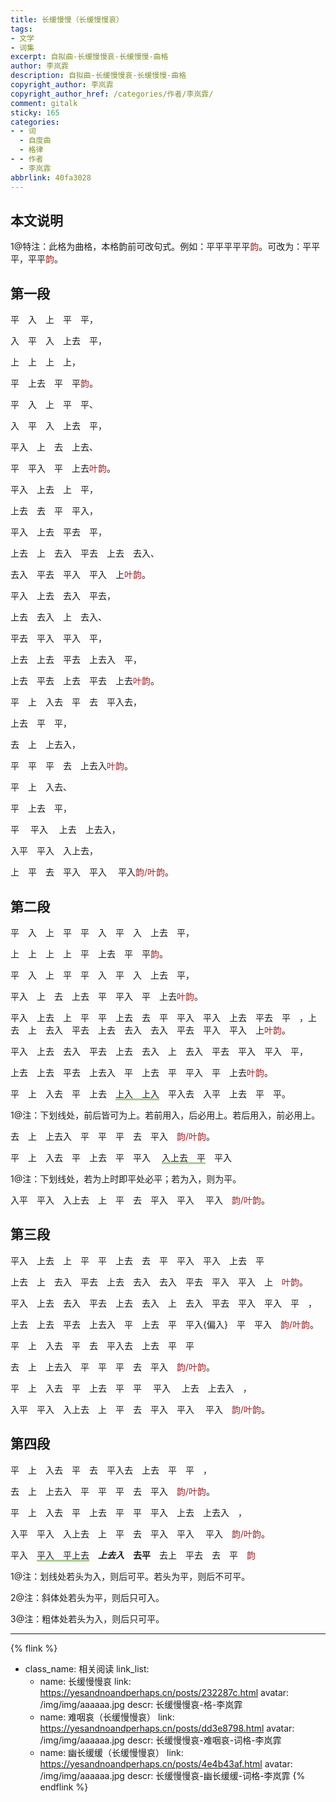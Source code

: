 ```yaml
---
title: 长缓慢慢（长缓慢慢哀）
tags:
- 文学
- 词集
excerpt: 自拟曲-长缓慢慢哀-长缓慢慢-曲格
author: 李岚霏
description: 自拟曲-长缓慢慢哀-长缓慢慢-曲格
copyright_author: 李岚霏
copyright_author_href: /categories/作者/李岚霏/
comment: gitalk
sticky: 165
categories:
- - 词
  - 自度曲
  - 格律
- - 作者
  - 李岚霏
abbrlink: 40fa3028
---
```


<style>
    .green-underline {
        text-decoration: underline;
        text-decoration-color: #a8d08d;
        text-decoration-thickness: 3px;
    }
</style>

## 本文说明

1@特注：此格为曲格，本格韵前可改句式。例如：平平平平平<font color=a62121>韵</font>。可改为：平平平，平平<font color=a62121>韵</font>。

## 第一段

平&emsp;入&emsp;上&emsp;平&emsp;平，

入&emsp;平&emsp;入&emsp;上去&emsp;平，

上&emsp;上&emsp;上&emsp;上，

平&emsp;上去&emsp;平&emsp;平<font color=a62121>韵</font>。

平&emsp;入&emsp;上&emsp;平&emsp;平、

入&emsp;平&emsp;入&emsp;上去&emsp;平，

平入&emsp;上&emsp;去&emsp;上去、

平&emsp;平入&emsp;平&emsp;上去<font color=a62121>叶韵</font>。

平入&emsp;上去&emsp;上&emsp;平，

上去&emsp;去&emsp;平&emsp;平入，

平入&emsp;上去&emsp;平去&emsp;平，

上去&emsp;上&emsp;去入&emsp;平去&emsp;上去&emsp;去入、

去入&emsp;平去&emsp;平入&emsp;平入&emsp;上<font color=a62121>叶韵</font>。

平入&emsp;上去&emsp;去入&emsp;平去，

上去&emsp;去入&emsp;上&emsp;去入、

平去&emsp;平入&emsp;平入&emsp;平，

上去&emsp;上去&emsp;平去&emsp;上去入&emsp;平，

上去&emsp;平去&emsp;上去&emsp;平去&emsp;上去<font color=a62121>叶韵</font>。

平&emsp;上&emsp;入去&emsp;平&emsp;去&emsp;平入去，

上去&emsp;平&emsp;平，

去&emsp;上&emsp;上去入，

平&emsp;平&emsp;平&emsp;去&emsp;上去入<font color=a62121>叶韵</font>。

平&emsp;上&emsp;入去、

平&emsp;上去&emsp;平，

平&emsp; 平入&emsp; 上去&emsp;上去入，

入平&emsp;平入&emsp;入上去，

上&emsp;平&emsp;去&emsp;平入&emsp;平入&emsp; 平入<font color=a62121>韵/叶韵</font>。

## 第二段

平&emsp;入&emsp;上&emsp;平&emsp;平&emsp;入&emsp;平&emsp;入&emsp;上去&emsp;平，

上&emsp;上&emsp;上&emsp;上&emsp;平&emsp;上去&emsp;平&emsp;平<font color=a62121>韵</font>。

平&emsp;入&emsp;上&emsp;平&emsp;平&emsp;入&emsp;平&emsp;入&emsp;上去&emsp;平，

平入&emsp;上&emsp;去&emsp;上去&emsp;平&emsp;平入&emsp;平&emsp;上去<font color=a62121>叶韵</font>。

平入&emsp;上去&emsp;上&emsp;平&emsp;平&emsp;上去&emsp;去&emsp;平&emsp;平入&emsp;平入&emsp;上去&emsp;平去&emsp;平&emsp;，上去&emsp;上&emsp;去入&emsp;平去&emsp;上去&emsp;去入&emsp;去入&emsp;平去&emsp;平入&emsp;平入&emsp;上<font color=a62121>叶韵</font>。

平入&emsp;上去&emsp;去入&emsp;平去&emsp;上去&emsp;去入&emsp;上&emsp;去入&emsp;平去&emsp;平入&emsp;平入&emsp;平，

上去&emsp;上去&emsp;平去&emsp;上去入&emsp;平&emsp;上去&emsp;平&emsp;平入&emsp;平&emsp;上去<font color=a62121>叶韵</font>。

平&emsp;上&emsp;入去&emsp;平&emsp;上去&emsp;<span class="green-underline">上入&emsp;上入</span>&emsp;平入去&emsp;入平&emsp;上去&emsp;平&emsp;平。

1@注：下划线处，前后皆可为上。若前用入，后必用上。若后用入，前必用上。

去&emsp;上&emsp;上去入&emsp;平&emsp;平&emsp;平&emsp;去&emsp;平入&emsp;<font color=a62121>韵/叶韵</font>。

平&emsp;上&emsp;入去&emsp;平&emsp;上去&emsp;平&emsp;平入&emsp; <span class="green-underline">入上去&emsp;平</span>&emsp;平入&emsp;

1@注：下划线处，若为上时即平处必平；若为入，则为平。

入平&emsp;平入&emsp;入上去&emsp;上&emsp;平&emsp;去&emsp;平入&emsp;平入&emsp; 平入&emsp;<font color=a62121>韵/叶韵</font>。

## 第三段

平入&emsp;上去&emsp;上&emsp;平&emsp;平&emsp;上去&emsp;去&emsp;平&emsp;平入&emsp;平入&emsp;上去&emsp;平&emsp;

上去&emsp;上&emsp;去入&emsp;平去&emsp;上去&emsp;去入&emsp;去入&emsp;平去&emsp;平入&emsp;平入&emsp;上&emsp;<font color=a62121>叶韵</font>。

平入&emsp;上去&emsp;去入&emsp;平去&emsp;上去&emsp;去入&emsp;上&emsp;去入&emsp;平去&emsp;平入&emsp;平入&emsp;平&emsp;，


上去&emsp;上去&emsp;平去&emsp;上去入&emsp;平&emsp;上去&emsp;平&emsp;平入{偏入}&emsp;平&emsp;平入&emsp;<font color=a62121>韵/叶韵</font>。


平&emsp;上&emsp;入去&emsp;平&emsp;去&emsp;平入去&emsp;上去&emsp;平&emsp;平&emsp;


去&emsp;上&emsp;上去入&emsp;平&emsp;平&emsp;平&emsp;去&emsp;平入&emsp;<font color=a62121>韵/叶韵</font>。


平&emsp;上&emsp;入去&emsp;平&emsp;上去&emsp;平&emsp;平&emsp; 平入&emsp; 上去&emsp;上去入&emsp;，


入平&emsp;平入&emsp;入上去&emsp;上&emsp;平&emsp;去&emsp;平入&emsp;平入&emsp; 平入&emsp;<font color=a62121>韵/叶韵</font>。

## 第四段


平&emsp;上&emsp;入去&emsp;平&emsp;去&emsp;平入去&emsp;上去&emsp;平&emsp;平&emsp;，


去&emsp;上&emsp;上去入&emsp;平&emsp;平&emsp;平&emsp;去&emsp;平入&emsp;<font color=a62121>韵/叶韵</font>。

平&emsp;上&emsp;入去&emsp;平&emsp;上去&emsp;平&emsp;平&emsp;平入&emsp;上去&emsp;上去入&emsp;，

入平&emsp;平入&emsp;入上去&emsp;上&emsp;平&emsp;去&emsp;平入&emsp;平入&emsp; 平入&emsp;<font color=a62121>韵/叶韵</font>。

平入&emsp;<span class="green-underline">平入&emsp;平上去</span>&emsp;<b><i>上去入</i>&emsp;去平</b>&emsp;去上&emsp;平去&emsp;去&emsp;平&emsp;<font color=a62121>韵</font>

1@注：划线处若头为入，则后可平。若头为平，则后不可平。

2@注：斜体处若头为平，则后只可入。

3@注：粗体处若头为入，则后只可平。

---

{% flink %}
- class_name: 相关阅读
  link_list: 
    - name: 长缓慢慢哀
      link: https://yesandnoandperhaps.cn/posts/232287c.html
      avatar: /img/img/aaaaaa.jpg
      descr: 长缓慢慢哀-格-李岚霏
    - name: 难咽哀（长缓慢慢哀）
      link: https://yesandnoandperhaps.cn/posts/dd3e8798.html
      avatar: /img/img/aaaaaa.jpg
      descr: 长缓慢慢哀-难咽哀-词格-李岚霏
    - name: 幽长缓缓（长缓慢慢哀）
      link: https://yesandnoandperhaps.cn/posts/4e4b43af.html
      avatar: /img/img/aaaaaa.jpg
      descr: 长缓慢慢哀-幽长缓缓-词格-李岚霏
{% endflink %}